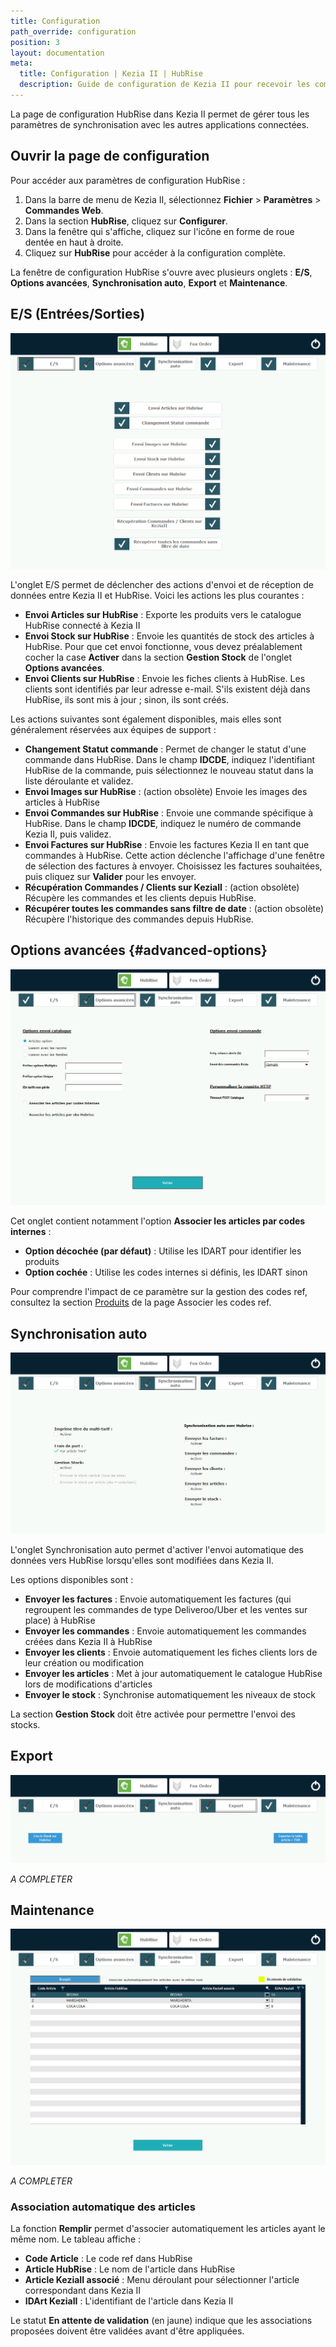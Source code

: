 ```yaml
---
title: Configuration
path_override: configuration
position: 3
layout: documentation
meta:
  title: Configuration | Kezia II | HubRise
  description: Guide de configuration de Kezia II pour recevoir les commandes d'autres applications connectées à HubRise.
---
```


La page de configuration HubRise dans Kezia II permet de gérer tous les paramètres de synchronisation avec les autres applications connectées.

## Ouvrir la page de configuration

Pour accéder aux paramètres de configuration HubRise :

1. Dans la barre de menu de Kezia II, sélectionnez **Fichier** > **Paramètres** > **Commandes Web**.
2. Dans la section **HubRise**, cliquez sur **Configurer**.
3. Dans la fenêtre qui s'affiche, cliquez sur l'icône en forme de roue dentée en haut à droite.
4. Cliquez sur **HubRise** pour accéder à la configuration complète.

La fenêtre de configuration HubRise s'ouvre avec plusieurs onglets : **E/S**, **Options avancées**, **Synchronisation auto**, **Export** et **Maintenance**.

## E/S (Entrées/Sorties)

![Configuration HubRise - Onglet E/S](./images/015-configuration-es.png)

L'onglet E/S permet de déclencher des actions d'envoi et de réception de données entre Kezia II et HubRise. Voici les actions les plus courantes :

- **Envoi Articles sur HubRise** : Exporte les produits vers le catalogue HubRise connecté à Kezia II
- **Envoi Stock sur HubRise** : Envoie les quantités de stock des articles à HubRise. Pour que cet envoi fonctionne, vous devez préalablement cocher la case **Activer** dans la section **Gestion Stock** de l'onglet **Options avancées**.
- **Envoi Clients sur HubRise** : Envoie les fiches clients à HubRise. Les clients sont identifiés par leur adresse e-mail. S'ils existent déjà dans HubRise, ils sont mis à jour ; sinon, ils sont créés.

Les actions suivantes sont également disponibles, mais elles sont généralement réservées aux équipes de support :

- **Changement Statut commande** : Permet de changer le statut d'une commande dans HubRise. Dans le champ **IDCDE**, indiquez l'identifiant HubRise de la commande, puis sélectionnez le nouveau statut dans la liste déroulante et validez.
- **Envoi Images sur HubRise** : (action obsolète) Envoie les images des articles à HubRise
- **Envoi Commandes sur HubRise** : Envoie une commande spécifique à HubRise. Dans le champ **IDCDE**, indiquez le numéro de commande Kezia II, puis validez.
- **Envoi Factures sur HubRise** : Envoie les factures Kezia II en tant que commandes à HubRise. Cette action déclenche l'affichage d'une fenêtre de sélection des factures à envoyer. Choisissez les factures souhaitées, puis cliquez sur **Valider** pour les envoyer.
- **Récupération Commandes / Clients sur KeziaII** : (action obsolète) Récupère les commandes et les clients depuis HubRise.
- **Récupérer toutes les commandes sans filtre de date** : (action obsolète) Récupère l'historique des commandes depuis HubRise.

## Options avancées {#advanced-options}

![Configuration HubRise - Options avancées](./images/016-configuration-advanced-options.png)

Cet onglet contient notamment l'option **Associer les articles par codes internes** :

- **Option décochée (par défaut)** : Utilise les IDART pour identifier les produits
- **Option cochée** : Utilise les codes internes si définis, les IDART sinon

Pour comprendre l'impact de ce paramètre sur la gestion des codes ref, consultez la section [Produits](/apps/kezia/map-ref-codes#products) de la page Associer les codes ref.

## Synchronisation auto

![Configuration HubRise - Synchronisation auto](./images/017-configuration-auto-sync.png)

L'onglet Synchronisation auto permet d'activer l'envoi automatique des données vers HubRise lorsqu'elles sont modifiées dans Kezia II.

Les options disponibles sont :

- **Envoyer les factures** : Envoie automatiquement les factures (qui regroupent les commandes de type Deliveroo/Uber et les ventes sur place) à HubRise
- **Envoyer les commandes** : Envoie automatiquement les commandes créées dans Kezia II à HubRise
- **Envoyer les clients** : Envoie automatiquement les fiches clients lors de leur création ou modification
- **Envoyer les articles** : Met à jour automatiquement le catalogue HubRise lors de modifications d'articles
- **Envoyer le stock** : Synchronise automatiquement les niveaux de stock

La section **Gestion Stock** doit être activée pour permettre l'envoi des stocks.

## Export

![Configuration HubRise - Export](./images/018-configuration-export.png)

_A COMPLETER_

## Maintenance

![Configuration HubRise - Maintenance](./images/019-configuration-maintenance.png)

_A COMPLETER_

### Association automatique des articles

La fonction **Remplir** permet d'associer automatiquement les articles ayant le même nom. Le tableau affiche :

- **Code Article** : Le code ref dans HubRise
- **Article HubRise** : Le nom de l'article dans HubRise
- **Article KeziaII associé** : Menu déroulant pour sélectionner l'article correspondant dans Kezia II
- **IDArt KeziaII** : L'identifiant de l'article dans Kezia II

Le statut **En attente de validation** (en jaune) indique que les associations proposées doivent être validées avant d'être appliquées.
